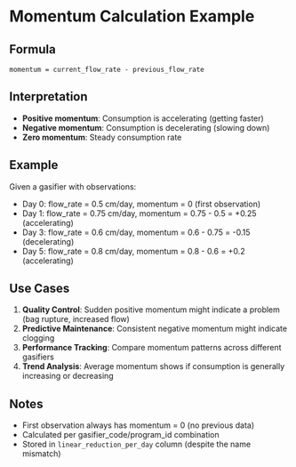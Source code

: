 # Momentum Calculation Example

## Formula
`momentum = current_flow_rate - previous_flow_rate`

## Interpretation
- **Positive momentum**: Consumption is accelerating (getting faster)
- **Negative momentum**: Consumption is decelerating (slowing down)
- **Zero momentum**: Steady consumption rate

## Example

Given a gasifier with observations:
- Day 0: flow_rate = 0.5 cm/day, momentum = 0 (first observation)
- Day 1: flow_rate = 0.75 cm/day, momentum = 0.75 - 0.5 = +0.25 (accelerating)
- Day 3: flow_rate = 0.6 cm/day, momentum = 0.6 - 0.75 = -0.15 (decelerating)
- Day 5: flow_rate = 0.8 cm/day, momentum = 0.8 - 0.6 = +0.2 (accelerating)

## Use Cases

1. **Quality Control**: Sudden positive momentum might indicate a problem (bag rupture, increased flow)
2. **Predictive Maintenance**: Consistent negative momentum might indicate clogging
3. **Performance Tracking**: Compare momentum patterns across different gasifiers
4. **Trend Analysis**: Average momentum shows if consumption is generally increasing or decreasing

## Notes
- First observation always has momentum = 0 (no previous data)
- Calculated per gasifier_code/program_id combination
- Stored in `linear_reduction_per_day` column (despite the name mismatch)